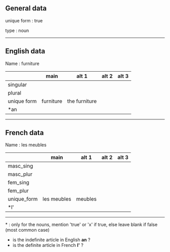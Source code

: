 ## General data

unique form : true

type : noun

---

## English data

Name : furniture

|             |   main    |     alt 1     | alt 2 | alt 3 |
| :---------- | :-------: | :-----------: | :---: | ----- |
| singular    |           |               |       |       |
| plural      |           |               |       |       |
| unique form | furniture | the furniture |       |       |
| \*an        |           |               |       |       |

---

## French data

Name : les meubles

|             |    main     |  alt 1  | alt 2 | alt 3 |
| :---------- | :---------: | :-----: | :---: | :---: |
| masc_sing   |             |         |       |       |
| masc_plur   |             |         |       |       |
| fem_sing    |             |         |       |       |
| fem_plur    |             |         |       |       |
| unique_form | les meubles | meubles |       |       |
| \*l'        |             |         |       |       |

---

\* : only for the nouns, mention 'true' or 'x' if true, else leave blank if false (most common case)

- is the indefinite article in English **an** ?
- is the definite article in French **l'** ?
